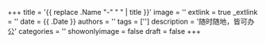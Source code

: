 +++
title = '{{ replace .Name "-" " " | title }}'
image = ''
extlink = true
_extlink = ''
date = {{ .Date }}
authors = ''
tags = ['']
description = '随时随地，皆可办公'
categories = ''
showonlyimage = false
draft = false
+++


